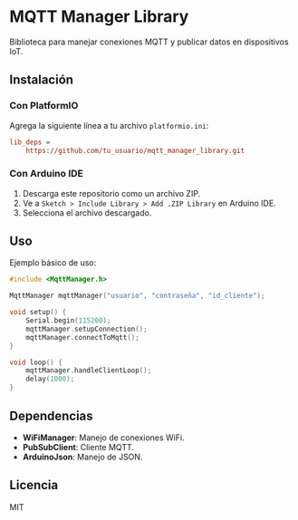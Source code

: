 # MQTT Manager Library

Biblioteca para manejar conexiones MQTT y publicar datos en dispositivos IoT.

## Instalación

### Con PlatformIO
Agrega la siguiente línea a tu archivo `platformio.ini`:
```ini
lib_deps =
    https://github.com/tu_usuario/mqtt_manager_library.git
```

### Con Arduino IDE
1. Descarga este repositorio como un archivo ZIP.
2. Ve a `Sketch > Include Library > Add .ZIP Library` en Arduino IDE.
3. Selecciona el archivo descargado.

## Uso
Ejemplo básico de uso:

```cpp
#include <MqttManager.h>

MqttManager mqttManager("usuario", "contraseña", "id_cliente");

void setup() {
    Serial.begin(115200);
    mqttManager.setupConnection();
    mqttManager.connectToMqtt();
}

void loop() {
    mqttManager.handleClientLoop();
    delay(1000);
}
```

## Dependencias
- **WiFiManager**: Manejo de conexiones WiFi.
- **PubSubClient**: Cliente MQTT.
- **ArduinoJson**: Manejo de JSON.

## Licencia
MIT
